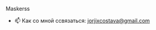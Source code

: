 Maskerss
- 📫 Как со мной ссвязаться: jorjixcostava@gmail.com
<!---
Maskerss/Maskerss is a ✨ special ✨ repository because its `README.md` (this file) appears on your GitHub profile.
You can click the Preview link to take a look at your changes.
--->
